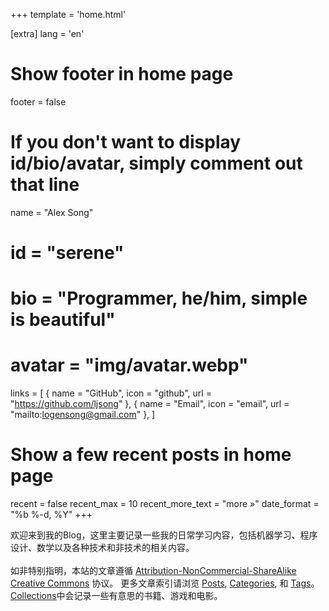 +++
template = 'home.html'

[extra]
lang = 'en'

# Show footer in home page
footer = false

# If you don't want to display id/bio/avatar, simply comment out that line
name = "Alex Song"
# id = "serene"
# bio = "Programmer, he/him, simple is beautiful"
# avatar = "img/avatar.webp"
links = [
    { name = "GitHub", icon = "github", url = "https://github.com/ljsong" },
    { name = "Email", icon = "email", url = "mailto:logensong@gmail.com" },
]

# Show a few recent posts in home page
recent = false
recent_max = 10
recent_more_text = "more »"
date_format = "%b %-d, %Y"
+++

欢迎来到我的Blog，这里主要记录一些我的日常学习内容，包括机器学习、程序设计、数学以及各种技术和非技术的相关内容。
<br/><br/>如非特别指明，本站的文章遵循 <a href = "https://creativecommons.org/licenses/by-nc-sa/4.0/">Attribution-NonCommercial-ShareAlike Creative Commons</a> 协议。
更多文章索引请浏览 <a href="https://alex-song.com/posts">Posts</a>, <a href="https://alex-song.com/categories">Categories</a>, 和 <a href="https://alex-song.com/tags">Tags</a>。 
<a href="https://alex-song.com/collections">Collections</a>中会记录一些有意思的书籍、游戏和电影。


